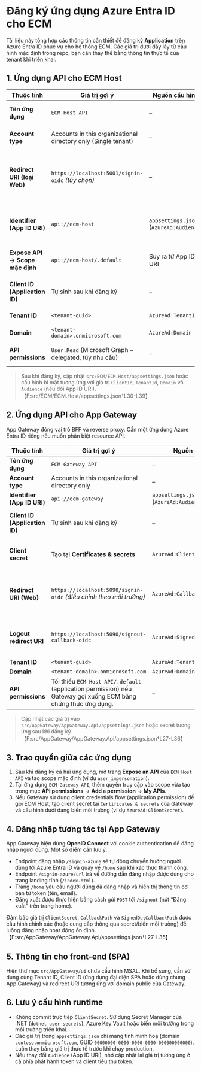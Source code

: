 # Đăng ký ứng dụng Azure Entra ID cho ECM

Tài liệu này tổng hợp các thông tin cần thiết để đăng ký **Application** trên Azure Entra ID phục vụ cho hệ thống ECM. Các giá trị dưới đây lấy từ cấu hình mặc định trong repo, bạn cần thay thế bằng thông tin thực tế của tenant khi triển khai.

## 1. Ứng dụng API cho ECM Host

| Thuộc tính | Giá trị gợi ý | Nguồn cấu hình | Ghi chú |
|------------|---------------|----------------|--------|
| **Tên ứng dụng** | `ECM Host API` | – | Có thể tùy chỉnh theo chuẩn đặt tên nội bộ. |
| **Account type** | Accounts in this organizational directory only (Single tenant) | – | Phù hợp khi triển khai nội bộ trong 1 tenant. |
| **Redirect URI (loại Web)** | `https://localhost:5001/signin-oidc` _(tùy chọn)_ | – | Chỉ cần khi sử dụng OpenID Connect interactive flow. Với API thuần bearer token có thể bỏ qua. |
| **Identifier (App ID URI)** | `api://ecm-host` | `appsettings.json` (`AzureAd:Audience`) | Đảm bảo unique trong tenant, có thể đổi sang URI chuẩn của tổ chức. |
| **Expose API → Scope mặc định** | `api://ecm-host/.default` | Suy ra từ App ID URI | Sử dụng cho client khi yêu cầu access token. |
| **Client ID (Application ID)** | Tự sinh sau khi đăng ký | – | Thay vào cấu hình `AzureAd:ClientId` của `ECM.Host`. |
| **Tenant ID** | `<tenant-guid>` | `AzureAd:TenantId` | Điền GUID tenant thực tế. |
| **Domain** | `<tenant-domain>.onmicrosoft.com` | `AzureAd:Domain` | Giúp SDK xác định authority. |
| **API permissions** | `User.Read` (Microsoft Graph – delegated, tùy nhu cầu) | – | Thêm các scope cần thiết nếu API gọi dịch vụ khác. |

> Sau khi đăng ký, cập nhật `src/ECM/ECM.Host/appsettings.json` hoặc cấu hình bí mật tương ứng với giá trị `ClientId`, `TenantId`, `Domain` và `Audience` (nếu đổi App ID URI).【F:src/ECM/ECM.Host/appsettings.json†L30-L39】

## 2. Ứng dụng API cho App Gateway

App Gateway đóng vai trò BFF và reverse proxy. Cần một ứng dụng Azure Entra ID riêng nếu muốn phân biệt resource API.

| Thuộc tính | Giá trị gợi ý | Nguồn cấu hình | Ghi chú |
|------------|---------------|----------------|--------|
| **Tên ứng dụng** | `ECM Gateway API` | – | Có thể đổi tên. |
| **Account type** | Accounts in this organizational directory only | – | Giống ECM Host. |
| **Identifier (App ID URI)** | `api://ecm-gateway` | `appsettings.json` (`AzureAd:Audience`) | Đồng bộ với cấu hình ứng dụng. |
| **Client ID (Application ID)** | Tự sinh sau khi đăng ký | – | Gán vào `AzureAd:ClientId` của App Gateway. |
| **Client secret** | Tạo tại **Certificates & secrets** | `AzureAd:ClientSecret` | Bắt buộc để thực hiện đăng nhập OpenID Connect server-side. |
| **Redirect URI (Web)** | `https://localhost:5090/signin-oidc` _(điều chỉnh theo môi trường)_ | `AzureAd:CallbackPath` | Cần trùng với cấu hình trong ứng dụng để Azure chuyển hướng sau khi xác thực. |
| **Logout redirect URI** | `https://localhost:5090/signout-callback-oidc` | `AzureAd:SignedOutCallbackPath` | Đảm bảo người dùng được chuyển hướng đúng sau khi đăng xuất. |
| **Tenant ID** | `<tenant-guid>` | `AzureAd:TenantId` | Trùng với tenant. |
| **Domain** | `<tenant-domain>.onmicrosoft.com` | `AzureAd:Domain` | |
| **API permissions** | Tối thiểu `ECM Host API/.default` (application permission) nếu Gateway gọi xuống ECM bằng chứng thực ứng dụng. | – | Cấp quyền thông qua mục **API permissions**. |

> Cập nhật các giá trị vào `src/AppGateway/AppGateway.Api/appsettings.json` hoặc secret tương ứng sau khi đăng ký.【F:src/AppGateway/AppGateway.Api/appsettings.json†L27-L36】

## 3. Trao quyền giữa các ứng dụng

1. Sau khi đăng ký cả hai ứng dụng, mở trang **Expose an API** của `ECM Host API` và tạo scope mặc định (ví dụ `user_impersonation`).
2. Tại ứng dụng `ECM Gateway API`, thêm quyền truy cập vào scope vừa tạo trong mục **API permissions** → **Add a permission** → **My APIs**.
3. Nếu Gateway sử dụng client credentials flow (application permission) để gọi ECM Host, tạo client secret tại `Certificates & secrets` của Gateway và cấu hình dưới dạng biến môi trường (ví dụ `AzureAd:ClientSecret`).

## 4. Đăng nhập tương tác tại App Gateway

App Gateway hiện dùng **OpenID Connect** với cookie authentication để đăng nhập người dùng. Một số điểm cần lưu ý:

- Endpoint đăng nhập `/signin-azure` sẽ tự động chuyển hướng người dùng tới Azure Entra ID và quay về `/home` sau khi xác thực thành công.
- Endpoint `/signin-azure/url` trả về đường dẫn đăng nhập được dùng cho trang landing tĩnh (`/index.html`).
- Trang `/home` yêu cầu người dùng đã đăng nhập và hiển thị thông tin cơ bản từ token (tên, email).
- Đăng xuất được thực hiện bằng cách gửi `POST` tới `/signout` (nút “Đăng xuất” trên trang home).

Đảm bảo giá trị `ClientSecret`, `CallbackPath` và `SignedOutCallbackPath` được cấu hình chính xác (hoặc cung cấp thông qua secret/biến môi trường) để luồng đăng nhập hoạt động ổn định.【F:src/AppGateway/AppGateway.Api/appsettings.json†L27-L35】

## 5. Thông tin cho front-end (SPA)

Hiện thư mục `src/AppGateway/ui` chưa cấu hình MSAL. Khi bổ sung, cần sử dụng cùng Tenant ID, Client ID (ứng dụng đại diện SPA hoặc dùng chung App Gateway) và redirect URI tương ứng với domain public của Gateway.

## 6. Lưu ý cấu hình runtime

- Không commit trực tiếp `ClientSecret`. Sử dụng Secret Manager của .NET (`dotnet user-secrets`), Azure Key Vault hoặc biến môi trường trong môi trường triển khai.
- Các giá trị trong `appsettings.json` chỉ mang tính minh hoạ (domain `contoso.onmicrosoft.com`, GUID `00000000-0000-0000-0000-000000000000`). Luôn thay bằng giá trị thực tế trước khi chạy production.
- Nếu thay đổi `Audience` (App ID URI), nhớ cập nhật lại giá trị tương ứng ở cả phía phát hành token và client tiêu thụ token.

